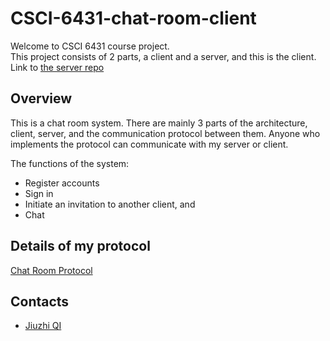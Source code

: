 # CSCI-6431-chat-room-client  
Welcome to CSCI 6431 course project.  
This project consists of 2 parts, a client and a server, and this is the client.  
Link to [the server repo](https://github.com/jzhzj/CSCI-6431-chat-room-server)
## Overview
This is a chat room system. 
There are mainly 3 parts of the architecture, client, server, and the communication protocol between them. 
Anyone who implements the protocol can communicate with my server or client.  
  
The functions of the system:  
- Register accounts
- Sign in
- Initiate an invitation to another client, and
- Chat  
## Details of my protocol
[Chat Room Protocol](https://github.com/jzhzj/CSCI-6431-chat-room-client/blob/master/Chat_Room_Protocol.pdf)
## Contacts  
- [Jiuzhi QI](mailto:qijiuzhi@gwu.edu)
